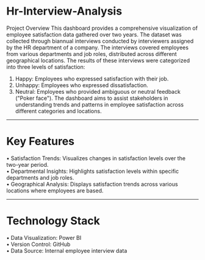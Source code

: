 # Hr-Interview-Analysis

Project Overview
This dashboard provides a comprehensive visualization of employee satisfaction data gathered over two years. The dataset was collected through biannual interviews conducted by interviewers assigned by the HR department of a company. The interviews covered employees from various departments and job roles, distributed across different geographical locations.
The results of these interviews were categorized into three levels of satisfaction:
1.	Happy: Employees who expressed satisfaction with their job.
2.	Unhappy: Employees who expressed dissatisfaction.
3.	Neutral: Employees who provided ambiguous or neutral feedback ("Poker face").
The dashboard aims to assist stakeholders in understanding trends and patterns in employee satisfaction across different categories and locations.
________________________________________
# Key Features
•	Satisfaction Trends: Visualizes changes in satisfaction levels over the two-year period.  
•	Departmental Insights: Highlights satisfaction levels within specific departments and job roles.  
•	Geographical Analysis: Displays satisfaction trends across various locations where employees are based.  
________________________________________
# Technology Stack
•	Data Visualization: Power BI  
•	Version Control: GitHub  
•	Data Source: Internal employee interview data  

